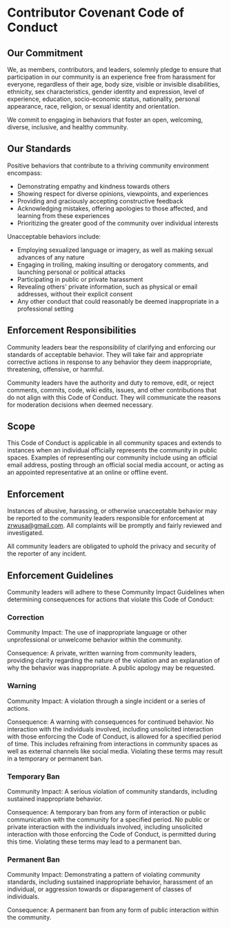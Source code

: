 # Contributor Covenant Code of Conduct

## Our Commitment

We, as members, contributors, and leaders, solemnly pledge to ensure that participation in our community is an
experience free from harassment for everyone, regardless of their age, body size, visible or invisible disabilities,
ethnicity, sex characteristics, gender identity and expression, level of experience, education, socio-economic status,
nationality, personal appearance, race, religion, or sexual identity and orientation.

We commit to engaging in behaviors that foster an open, welcoming, diverse, inclusive, and healthy community.

## Our Standards

Positive behaviors that contribute to a thriving community environment encompass:

- Demonstrating empathy and kindness towards others
- Showing respect for diverse opinions, viewpoints, and experiences
- Providing and graciously accepting constructive feedback
- Acknowledging mistakes, offering apologies to those affected, and learning from these experiences
- Prioritizing the greater good of the community over individual interests

Unacceptable behaviors include:

- Employing sexualized language or imagery, as well as making sexual advances of any nature
- Engaging in trolling, making insulting or derogatory comments, and launching personal or political attacks
- Participating in public or private harassment
- Revealing others' private information, such as physical or email addresses, without their explicit consent
- Any other conduct that could reasonably be deemed inappropriate in a professional setting

## Enforcement Responsibilities

Community leaders bear the responsibility of clarifying and enforcing our standards of acceptable behavior. They will
take fair and appropriate corrective actions in response to any behavior they deem inappropriate, threatening,
offensive, or harmful.

Community leaders have the authority and duty to remove, edit, or reject comments, commits, code, wiki edits, issues,
and other contributions that do not align with this Code of Conduct. They will communicate the reasons for moderation
decisions when deemed necessary.

## Scope

This Code of Conduct is applicable in all community spaces and extends to instances when an individual officially
represents the community in public spaces. Examples of representing our community include using an official email
address, posting through an official social media account, or acting as an appointed representative at an online or
offline event.

## Enforcement

Instances of abusive, harassing, or otherwise unacceptable behavior may be reported to the community leaders responsible
for enforcement at zrwusa@gmail.com. All complaints will be promptly and fairly reviewed and investigated.

All community leaders are obligated to uphold the privacy and security of the reporter of any incident.

## Enforcement Guidelines

Community leaders will adhere to these Community Impact Guidelines when determining consequences for actions that
violate this Code of Conduct:

### Correction

Community Impact: The use of inappropriate language or other unprofessional or unwelcome behavior within the community.

Consequence: A private, written warning from community leaders, providing clarity regarding the nature of the violation
and an explanation of why the behavior was inappropriate. A public apology may be requested.

### Warning

Community Impact: A violation through a single incident or a series of actions.

Consequence: A warning with consequences for continued behavior. No interaction with the individuals involved, including
unsolicited interaction with those enforcing the Code of Conduct, is allowed for a specified period of time. This
includes refraining from interactions in community spaces as well as external channels like social media. Violating
these terms may result in a temporary or permanent ban.

### Temporary Ban

Community Impact: A serious violation of community standards, including sustained inappropriate behavior.

Consequence: A temporary ban from any form of interaction or public communication with the community for a specified
period. No public or private interaction with the individuals involved, including unsolicited interaction with those
enforcing the Code of Conduct, is permitted during this time. Violating these terms may lead to a permanent ban.

### Permanent Ban

Community Impact: Demonstrating a pattern of violating community standards, including sustained inappropriate behavior,
harassment of an individual, or aggression towards or disparagement of classes of individuals.

Consequence: A permanent ban from any form of public interaction within the community.

[//]: # (## Attribution)

[//]: # ()

[//]: # (The Community Impact Guidelines drew inspiration from Mozilla's code of conduct enforcement ladder.)

[//]: # ()

[//]: # (For answers to common questions about this code of conduct, please refer to the FAQ at https://www.zrwusa.org/faq.)

[//]: # ()

[//]: # (Translations are available at https://www.zrwusa.org/translations.)
